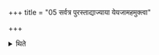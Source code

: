 +++
title = "05 सर्वत्र पुरस्ताद्याज्याया येयजामहमुक्त्वा"

+++

<details><summary>थिते</summary>

सर्वत्र पुरस्ताद्याज्याया येयजामहमुक्त्वा व्याहृतीर्दधाति ५
</details>

